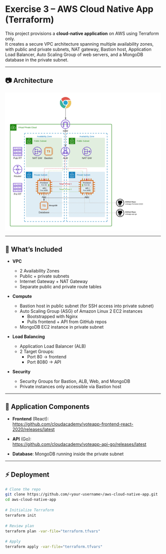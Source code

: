 # Exercise 3 – AWS Cloud Native App (Terraform)

This project provisions a **cloud-native application** on AWS using Terraform only.  
It creates a secure VPC architecture spanning multiple availability zones, with public and private subnets, NAT gateway, Bastion host, Application Load Balancer, Auto Scaling Group of web servers, and a MongoDB database in the private subnet.

---

## 📷 Architecture

![Architecture Diagram](https://github.com/TheoMcCoy/aws-cloud-native-app/blob/main/docs/AWS-VPC-FullApp-TargetGrps.png)

---

## 🚀 What’s Included

- **VPC**
  - 2 Availability Zones
  - Public + private subnets
  - Internet Gateway + NAT Gateway
  - Separate public and private route tables

- **Compute**
  - Bastion host in public subnet (for SSH access into private subnet)
  - Auto Scaling Group (ASG) of Amazon Linux 2 EC2 instances
    - Bootstrapped with Nginx
    - Pulls frontend + API from GitHub repos
  - MongoDB EC2 instance in private subnet

- **Load Balancing**
  - Application Load Balancer (ALB)
  - 2 Target Groups:
    - Port 80 → frontend
    - Port 8080 → API

- **Security**
  - Security Groups for Bastion, ALB, Web, and MongoDB
  - Private instances only accessible via Bastion host

---

## 🔗 Application Components

- **Frontend** (React):  
  https://github.com/cloudacademy/voteapp-frontend-react-2020/releases/latest  

- **API** (Go):  
  https://github.com/cloudacademy/voteapp-api-go/releases/latest  

- **Database**: MongoDB running inside the private subnet  

---

## ⚡️ Deployment

```bash
# Clone the repo
git clone https://github.com/<your-username>/aws-cloud-native-app.git
cd aws-cloud-native-app

# Initialize Terraform
terraform init

# Review plan
terraform plan -var-file="terraform.tfvars"

# Apply
terraform apply -var-file="terraform.tfvars"

